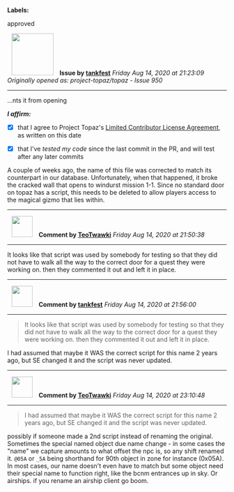 **Labels:**

approved



<a href="https://github.com/tankfest"><img src="https://avatars1.githubusercontent.com/u/37684138?v=4" width="96" height="96" hspace="10"></img></a> **Issue by [tankfest](https://github.com/tankfest)**
_Friday Aug 14, 2020 at 21:23:09_
_Originally opened as: project-topaz/topaz - Issue 950_

----

…nts it from opening

<!-- place 'x' mark between square [] brackets to affirm: -->
**_I affirm:_**
- [x] that I agree to Project Topaz's [Limited Contributor License Agreement](http://project-topaz.com/blob/release/CONTRIBUTOR_AGREEMENT.md), as written on this date
- [x] that I've _tested my code_ since the last commit in the PR, and will test after any later commits

A couple of weeks ago, the name of this file was corrected to match its counterpart in our database.  Unfortunately, when that happened, it broke the cracked wall that opens to windurst mission 1-1.  Since no standard door on topaz has a script, this needs to be deleted to allow players access to the magical gizmo that lies within.


----
<a href="https://github.com/TeoTwawki"><img src="https://avatars0.githubusercontent.com/u/6871475?v=4" width="48" height="48" hspace="10"></img></a> **Comment by [TeoTwawki](https://github.com/TeoTwawki)**
_Friday Aug 14, 2020 at 21:50:38_

----

It looks like that script was used by somebody for testing so that they did not have to walk all the way to the correct door for a quest they were working on. then they commented it out and left it in place.


----
<a href="https://github.com/tankfest"><img src="https://avatars1.githubusercontent.com/u/37684138?v=4" width="48" height="48" hspace="10"></img></a> **Comment by [tankfest](https://github.com/tankfest)**
_Friday Aug 14, 2020 at 21:56:00_

----

> 
> 
> It looks like that script was used by somebody for testing so that they did not have to walk all the way to the correct door for a quest they were working on. then they commented it out and left it in place.

I had assumed that maybe it WAS the correct script for this name 2 years ago, but SE changed it and the script was never updated.


----
<a href="https://github.com/TeoTwawki"><img src="https://avatars0.githubusercontent.com/u/6871475?v=4" width="48" height="48" hspace="10"></img></a> **Comment by [TeoTwawki](https://github.com/TeoTwawki)**
_Friday Aug 14, 2020 at 23:10:48_

----

> I had assumed that maybe it WAS the correct script for this name 2 years ago, but SE changed it and the script was never updated.

possibly if someone made a 2nd script instead of renaming the original. Sometimes the special named object due name change - in some cases the "name" we capture amounts to what offset the npc is, so any shift renamed it. `@05A` or `_5A` being shorthand for 90th object in zone for instance (0x05A). In most cases, our name doesn't even have to match but some object need their special name to function right, like the bcnm entrances up in sky. Or airships. if you rename an airship client go boom.
